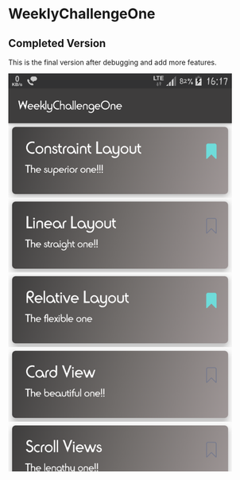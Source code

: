 # WeeklyChallengeOne
## Completed Version

This is the final version after debugging and add more features.

<img src="/Screenshot_2018-04-08-16-17-31.png" width="450" height="800">




